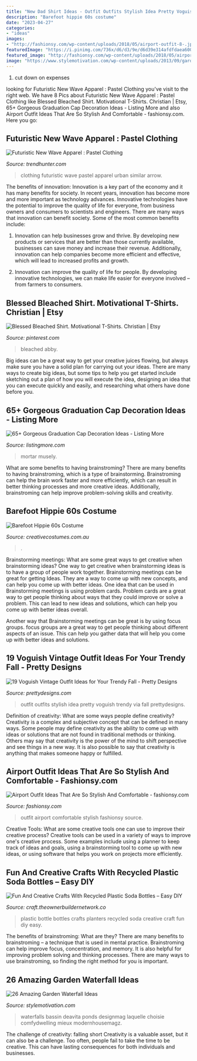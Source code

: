 ```yaml
---
title: "New Dad Shirt Ideas - Outfit Outfits Stylish Idea Pretty Voguish Trendy Via Fall Prettydesigns"
description: "Barefoot hippie 60s costume"
date: "2023-04-27"
categories:
- "ideas"
images:
- "http://fashionsy.com/wp-content/uploads/2018/05/airport-outfit-8-.jpg"
featuredImage: "https://i.pinimg.com/736x/d6/d3/9e/d6d39e314afdfdaea6002f614c17e186.jpg"
featured_image: "http://fashionsy.com/wp-content/uploads/2018/05/airport-outfit-8-.jpg"
image: "https://www.stylemotivation.com/wp-content/uploads/2013/09/garden-waterfalls-21.jpg"
---
```



1. cut down on expenses

	

		
looking for Futuristic New Wave Apparel : Pastel Clothing you've visit to the right web. We have 8 Pics about Futuristic New Wave Apparel : Pastel Clothing like Blessed Bleached Shirt. Motivational T-Shirts. Christian | Etsy, 65+ Gorgeous Graduation Cap Decoration Ideas - Listing More and also Airport Outfit Ideas That Are So Stylish And Comfortable - fashionsy.com. Here you go:
		
    
## Futuristic New Wave Apparel : Pastel Clothing

<img loading=lazy src="http://cdn.trendhunterstatic.com/thumbs/pastel-clothing.jpeg" onerror="this.onerror=null;this.src='https://tse1.mm.bing.net/th?id=OIP.maoYPR5c79UedP8BF6vkIwHaLH&amp;pid=15.1';" alt="Futuristic New Wave Apparel : Pastel Clothing">

_Source: trendhunter.com_

>clothing futuristic wave pastel apparel urban similar arrow. 

	

The benefits of innovation:
Innovation is a key part of the economy and it has many benefits for society. In recent years, innovation has become more and more important as technology advances. Innovative technologies have the potential to improve the quality of life for everyone, from business owners and consumers to scientists and engineers.
There are many ways that innovation can benefit society. Some of the most common benefits include: 

1. Innovation can help businesses grow and thrive. By developing new products or services that are better than those currently available, businesses can save money and increase their revenue. Additionally, innovation can help companies become more efficient and effective, which will lead to increased profits and growth. 

2. Innovation can improve the quality of life for people. By developing innovative technologies, we can make life easier for everyone involved – from farmers to consumers.

    
## Blessed Bleached Shirt. Motivational T-Shirts. Christian | Etsy

<img loading=lazy src="https://i.pinimg.com/736x/d6/d3/9e/d6d39e314afdfdaea6002f614c17e186.jpg" onerror="this.onerror=null;this.src='https://tse1.mm.bing.net/th?id=OIP.qVMXCjl2uh-mZnrYNoG8UAHaJ4&amp;pid=15.1';" alt="Blessed Bleached Shirt. Motivational T-Shirts. Christian | Etsy">

_Source: pinterest.com_

>bleached abby. 

	

Big ideas can be a great way to get your creative juices flowing, but always make sure you have a solid plan for carrying out your ideas. There are many ways to create big ideas, but some tips to help you get started include sketching out a plan of how you will execute the idea, designing an idea that you can execute quickly and easily, and researching what others have done before you.

    
## 65+ Gorgeous Graduation Cap Decoration Ideas - Listing More

<img loading=lazy src="http://listingmore.com/wp-content/uploads/2016/07/graduation-cap-decoration/29-graduation-cap-decoration-ideas.jpg" onerror="this.onerror=null;this.src='https://tse3.mm.bing.net/th?id=OIP.JvpzZgSLjP7zyDM3I24hCAHaJ4&amp;pid=15.1';" alt="65+ Gorgeous Graduation Cap Decoration Ideas - Listing More">

_Source: listingmore.com_

>mortar musely. 

	

What are some benefits to having brainstroming?
There are many benefits to having brainstroming, which is a type of brainstorming. Brainstroming can help the brain work faster and more efficiently, which can result in better thinking processes and more creative ideas. Additionally, brainstroming can help improve problem-solving skills and creativity.

    
## Barefoot Hippie 60s Costume

<img loading=lazy src="https://www.creativecostumes.com.au/wp-content/uploads/2015/08/BCP_8240-768x1024.jpg" onerror="this.onerror=null;this.src='https://tse4.mm.bing.net/th?id=OIP.stzfu0CitT245jqgK9Yr8gHaJ4&amp;pid=15.1';" alt="Barefoot Hippie 60s Costume">

_Source: creativecostumes.com.au_

>. 

	

Brainstorming meetings: What are some great ways to get creative when brainstorming ideas?
One way to get creative when brainstorming ideas is to have a group of people work together. Brainstorming meetings can be great for getting Ideas. They are a way to come up with new concepts, and can help you come up with better ideas. 
One idea that can be used in Brainstorming meetings is using problem cards. Problem cards are a great way to get people thinking about ways that they could improve or solve a problem. This can lead to new ideas and solutions, which can help you come up with better ideas overall. 

Another way that Brainstorming meetings can be great is by using focus groups. focus groups are a great way to get people thinking about different aspects of an issue. This can help you gather data that will help you come up with better ideas and solutions.

    
## 19 Voguish Vintage Outfit Ideas For Your Trendy Fall - Pretty Designs

<img loading=lazy src="https://www.prettydesigns.com/wp-content/uploads/2014/09/Stylish-Vintage-Outfit-Idea.jpg" onerror="this.onerror=null;this.src='https://tse3.mm.bing.net/th?id=OIP.wjJdAxBXlhFFGJyaWcb3XAHaK1&amp;pid=15.1';" alt="19 Voguish Vintage Outfit Ideas for Your Trendy Fall - Pretty Designs">

_Source: prettydesigns.com_

>outfit outfits stylish idea pretty voguish trendy via fall prettydesigns. 

	

Definition of creativity: What are some ways people define creativity?
Creativity is a complex and subjective concept that can be defined in many ways. Some people may define creativity as the ability to come up with ideas or solutions that are not found in traditional methods or thinking. Others may say that creativity is the power of the mind to shift perspective and see things in a new way. It is also possible to say that creativity is anything that makes someone happy or fulfilled.

    
## Airport Outfit Ideas That Are So Stylish And Comfortable - Fashionsy.com

<img loading=lazy src="http://fashionsy.com/wp-content/uploads/2018/05/airport-outfit-8-.jpg" onerror="this.onerror=null;this.src='https://tse2.mm.bing.net/th?id=OIP.AlrcGKFr5zG29Rh-OoTYQQHaJQ&amp;pid=15.1';" alt="Airport Outfit Ideas That Are So Stylish And Comfortable - fashionsy.com">

_Source: fashionsy.com_

>outfit airport comfortable stylish fashionsy source. 

	

Creative Tools: What are some creative tools one can use to improve their creative process?
Creative tools can be used in a variety of ways to improve one's creative process. Some examples include using a planner to keep track of ideas and goals, using a brainstorming tool to come up with new ideas, or using software that helps you work on projects more efficiently.

    
## Fun And Creative Crafts With Recycled Plastic Soda Bottles – Easy DIY

<img loading=lazy src="https://craft.theownerbuildernetwork.co/files/2015/04/Plastic-Bottle-Planters.jpg" onerror="this.onerror=null;this.src='https://tse2.mm.bing.net/th?id=OIP.sJSqKA02J1e9GxGoMYRrZgHaFF&amp;pid=15.1';" alt="Fun And Creative Crafts With Recycled Plastic Soda Bottles – Easy DIY">

_Source: craft.theownerbuildernetwork.co_

>plastic bottle bottles crafts planters recycled soda creative craft fun diy easy. 

	

The benefits of brainstroming: What are they?
There are many benefits to brainstroming – a technique that is used in mental practice. Brainstroming can help improve focus, concentration, and memory. It is also helpful for improving problem solving and thinking processes. There are many ways to use brainstroming, so finding the right method for you is important.

    
## 26 Amazing Garden Waterfall Ideas

<img loading=lazy src="https://www.stylemotivation.com/wp-content/uploads/2013/09/garden-waterfalls-21.jpg" onerror="this.onerror=null;this.src='https://tse4.mm.bing.net/th?id=OIP._tFnfR8eaGilirdbarmGqgHaKQ&amp;pid=15.1';" alt="26 Amazing Garden Waterfall Ideas">

_Source: stylemotivation.com_

>waterfalls bassin deavita ponds designmag laquelle choisie comfydwelling mieux modernhousemagz. 

	

The challenge of creativity: falling short
Creativity is a valuable asset, but it can also be a challenge. Too often, people fail to take the time to be creative. This can have lasting consequences for both individuals and businesses.

